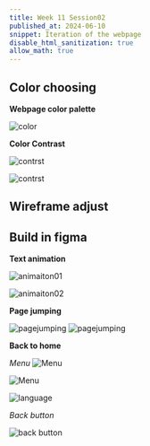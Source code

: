 ```yaml
---
title: Week 11 Session02
published_at: 2024-06-10
snippet: Iteration of the webpage 
disable_html_sanitization: true
allow_math: true
---
```


## Color choosing
**Webpage color palette**

![color](/w11s02/Custom%20Palette.png)

**Color Contrast**

![contrst](/w11s02/contrst01.png)

![contrst](/w11s02/contrst0w.png)




## Wireframe adjust

## Build in figma

**Text animation**

![animaiton01](/w11s02/animation01.png)

![animaiton02](/w11s02/animation02.png)

**Page jumping**

![pagejumping](/w11s02/page%20jumping.png)
![pagejumping](/w11s02/page%20jumping02.png)

**Back to home**

*Menu*
![Menu](/w11s02/menu01.png)

![Menu](/w11s02/menu02.png)

![language](/w11s02/language%20page.png)

*Back button*

![back button](/w11s02/back%20button.png)
